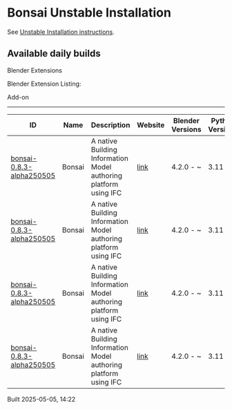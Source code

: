 # Bonsai Unstable Installation

See [Unstable Installation instructions](https://docs.bonsaibim.org/guides/development/installation.html#unstable-installation).

## Available daily builds

Blender Extensions


Blender Extension Listing:

Add-on

---

| ID | Name | Description | Website | Blender Versions | Python Versions | Platforms | Size |
| --- | --- | --- | --- | --- | --- | --- | --- |
| [bonsai-0.8.3-alpha250505](https://github.com/IfcOpenShell/IfcOpenShell/releases/download/bonsai-0.8.3-alpha2505051418/bonsai_py311-0.8.3-alpha250505-macos-x64.zip?repository=https://raw.githubusercontent.com/IfcOpenShell/bonsai_unstable_repo/main/index.json&blender_version_min=4.2.0&platforms=macos-x64&python_versions=3.11) | Bonsai | A native Building Information Model authoring platform using IFC | [link](https://bonsaibim.org/) | 4.2.0 - ~ | 3.11 | macos-x64 | 101.4MB |
| [bonsai-0.8.3-alpha250505](https://github.com/IfcOpenShell/IfcOpenShell/releases/download/bonsai-0.8.3-alpha2505051418/bonsai_py311-0.8.3-alpha250505-windows-x64.zip?repository=https://raw.githubusercontent.com/IfcOpenShell/bonsai_unstable_repo/main/index.json&blender_version_min=4.2.0&platforms=windows-x64&python_versions=3.11) | Bonsai | A native Building Information Model authoring platform using IFC | [link](https://bonsaibim.org/) | 4.2.0 - ~ | 3.11 | windows-x64 | 83.2MB |
| [bonsai-0.8.3-alpha250505](https://github.com/IfcOpenShell/IfcOpenShell/releases/download/bonsai-0.8.3-alpha2505051418/bonsai_py311-0.8.3-alpha250505-macos-arm64.zip?repository=https://raw.githubusercontent.com/IfcOpenShell/bonsai_unstable_repo/main/index.json&blender_version_min=4.2.0&platforms=macos-arm64&python_versions=3.11) | Bonsai | A native Building Information Model authoring platform using IFC | [link](https://bonsaibim.org/) | 4.2.0 - ~ | 3.11 | macos-arm64 | 102.9MB |
| [bonsai-0.8.3-alpha250505](https://github.com/IfcOpenShell/IfcOpenShell/releases/download/bonsai-0.8.3-alpha2505051418/bonsai_py311-0.8.3-alpha250505-linux-x64.zip?repository=https://raw.githubusercontent.com/IfcOpenShell/bonsai_unstable_repo/main/index.json&blender_version_min=4.2.0&platforms=linux-x64&python_versions=3.11) | Bonsai | A native Building Information Model authoring platform using IFC | [link](https://bonsaibim.org/) | 4.2.0 - ~ | 3.11 | linux-x64 | 109.3MB |

Built 2025-05-05, 14:22